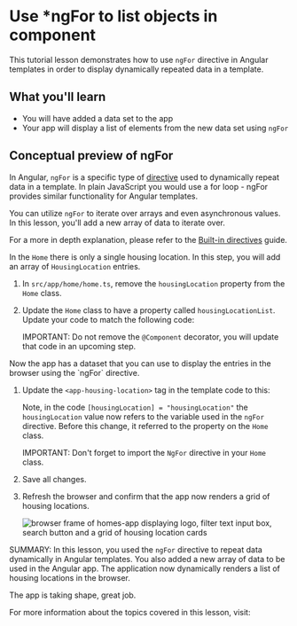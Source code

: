 # Use *ngFor to list objects in component

This tutorial lesson demonstrates how to use `ngFor` directive in Angular templates in order to display dynamically repeated data in a template.

<docs-video src="https://www.youtube.com/embed/eM3zi_n7lNs?si=MIl5NcRxvcLjYt5f&amp;start=477"/>

## What you'll learn

* You will have added a data set to the app
* Your app will display a list of elements from the new data set using `ngFor`

## Conceptual preview of ngFor

In Angular, `ngFor` is a specific type of [directive](guide/directives) used to dynamically repeat data in a template. In plain JavaScript you would use a for loop - ngFor provides similar functionality for Angular templates.

You can utilize `ngFor` to iterate over arrays and even asynchronous values. In this lesson, you'll add a new array of data to iterate over.

For a more in depth explanation, please refer to the [Built-in directives](guide/directives#ngFor) guide.

<docs-workflow>

<docs-step title="Add housing data to the `Home`">

In the `Home` there is only a single housing location. In this step, you will add an array of `HousingLocation` entries.

1. In `src/app/home/home.ts`, remove the `housingLocation` property from the `Home` class.
1. Update the `Home` class to have a property called `housingLocationList`. Update your code to match the following code:
    <docs-code header="Add housingLocationList property" path="adev/src/content/tutorials/first-app/steps/09-services/src/app/home/home.ts" visibleLines="26-131"/>

    IMPORTANT: Do not remove the `@Component` decorator, you will update that code in an upcoming step.

</docs-step>

<docs-step title="Update the `Home` template to use `ngFor`">
Now the app has a dataset that you can use to display the entries in the browser using the `ngFor` directive.

1. Update the `<app-housing-location>` tag in the template code to this:
    <docs-code header="Add ngFor to Home template" path="adev/src/content/tutorials/first-app/steps/09-services/src/app/home/home.ts" visibleLines="[14,20]"/>

    Note, in the code `[housingLocation] = "housingLocation"` the `housingLocation` value now refers to the variable used in the `ngFor` directive. Before this change, it referred to the property on the `Home` class.

    IMPORTANT: Don't forget to import the `NgFor` directive in your `Home` class.

1. Save all changes.

1. Refresh the browser and confirm that the app now renders a grid of housing locations.

    <section class="lightbox">
    <img alt="browser frame of homes-app displaying logo, filter text input box, search button and a grid of housing location cards" src="assets/images/tutorials/first-app/homes-app-lesson-08-step-2.png">
    </section>

</docs-step>

</docs-workflow>

SUMMARY: In this lesson, you used the `ngFor` directive to repeat data dynamically in Angular templates. You also added a new array of data to be used in the Angular app. The application now dynamically renders a list of housing locations in the browser.

The app is taking shape, great job.

For more information about the topics covered in this lesson, visit:

<docs-pill-row>
  <docs-pill href="guide/directives/structural-directives" title="Structural Directives"/>
  <docs-pill href="guide/directives#ngFor" title="ngFor guide"/>
  <docs-pill href="api/common/NgFor" title="ngFor"/>
</docs-pill-row>
